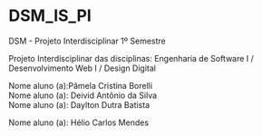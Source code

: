 # DSM_IS_PI
 DSM - Projeto Interdisciplinar 1º Semestre
 
Projeto Interdisciplinar das disciplinas: Engenharia de Software I / Desenvolvimento Web I / Design Digital

Nome aluno (a):Pâmela Cristina Borelli    
Nome aluno (a): Deivid Antônio da Silva                                    
Nome aluno (a): Daylton Dutra Batista

Nome aluno (a): Hélio Carlos Mendes
